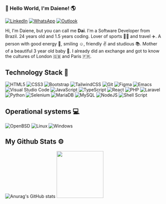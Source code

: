 ### 👋 Hello World, I'm Daiene! 🌎

<a href="https://www.linkedin.com/in/daiene-batagioti/">![LinkedIn](https://img.shields.io/badge/linkedin-%230077B5.svg?style=for-the-badge&logo=linkedin&logoColor=white)</a>
<a href="https://web.whatsapp.com/send?phone=5512982221049">![WhatsApp](https://img.shields.io/badge/WhatsApp-25D366?style=for-the-badge&logo=whatsapp&logoColor=white)</a>
<a href="mailto:daiene.batagioti@hotmail.com">![Outlook](https://img.shields.io/badge/Microsoft_Outlook-0078D4?style=for-the-badge&logo=microsoft-outlook&logoColor=white)</a>

Hi, I'm Daiene, but you can call me <strong>Dai</strong>. I'm a Software Developer from Brazil. 24 years old and 1.5 years coding. Lover of sports 🏋️‍♀️ and travel ✈️.
A person with good energy 🌱, smiling ☺️, friendly ✌️ and studious 📚. Mother of a beautiful 3 year old baby 👶.
I already did an exchange and got to know the cultures of London 🇬🇧 and Paris 🇫🇷.

## Technology Stack 🚀

![HTML5](https://img.shields.io/badge/html5-%23E34F26.svg?style=for-the-badge&logo=html5&logoColor=white)
![CSS3](https://img.shields.io/badge/css3-%231572B6.svg?style=for-the-badge&logo=css3&logoColor=white)
![Bootstrap](https://img.shields.io/badge/bootstrap-%238511FA.svg?style=for-the-badge&logo=bootstrap&logoColor=white)
![TailwindCSS](https://img.shields.io/badge/tailwindcss-%2338B2AC.svg?style=for-the-badge&logo=tailwind-css&logoColor=white)
![Git](https://img.shields.io/badge/git-%23F05033.svg?style=for-the-badge&logo=git&logoColor=white)
![Figma](https://img.shields.io/badge/figma-%23F24E1E.svg?style=for-the-badge&logo=figma&logoColor=white)
![Emacs](https://img.shields.io/badge/Emacs-%237F5AB6.svg?&style=for-the-badge&logo=gnu-emacs&logoColor=white)
![Visual Studio Code](https://img.shields.io/badge/Visual%20Studio%20Code-0078d7.svg?style=for-the-badge&logo=visual-studio-code&logoColor=white)
![JavaScript](https://img.shields.io/badge/javascript-%23323330.svg?style=for-the-badge&logo=javascript&logoColor=%23F7DF1E)
![TypeScript](https://img.shields.io/badge/typescript-%23007ACC.svg?style=for-the-badge&logo=typescript&logoColor=white)
![React](https://img.shields.io/badge/react-%2320232a.svg?style=for-the-badge&logo=react&logoColor=%2361DAFB)
![PHP](https://img.shields.io/badge/php-%23777BB4.svg?style=for-the-badge&logo=php&logoColor=white)
![Laravel](https://img.shields.io/badge/laravel-%23FF2D20.svg?style=for-the-badge&logo=laravel&logoColor=white)
![Python](https://img.shields.io/badge/python-3670A0?style=for-the-badge&logo=python&logoColor=ffdd54)
![Selenium](https://img.shields.io/badge/-selenium-%43B02A?style=for-the-badge&logo=selenium&logoColor=white)
![MariaDB](https://img.shields.io/badge/MariaDB-003545?style=for-the-badge&logo=mariadb&logoColor=white)
![MySQL](https://img.shields.io/badge/mysql-4479A1.svg?style=for-the-badge&logo=mysql&logoColor=white)
![NodeJS](https://img.shields.io/badge/node.js-6DA55F?style=for-the-badge&logo=node.js&logoColor=white)
![Shell Script](https://img.shields.io/badge/shell_script-%23121011.svg?style=for-the-badge&logo=gnu-bash&logoColor=white)


## Operational systems 💻

![OpenBSD](https://img.shields.io/badge/-OpenBSD-%23FCC771?style=for-the-badge&logo=openbsd&logoColor=black)
![Linux](https://img.shields.io/badge/Linux-FCC624?style=for-the-badge&logo=linux&logoColor=black)
![Windows](https://img.shields.io/badge/Windows-0078D6?style=for-the-badge&logo=windows&logoColor=white)

## My Github Stats ⚙️

![Anurag's GitHub stats](https://github-readme-stats.vercel.app/api?username=Daiene&theme=radical&hide=contribs,prs)
<img height="150em" src="https://github-readme-stats.vercel.app/api/top-langs/?username=Daiene&layout=compact&langs_count=7&theme=radical"/>
